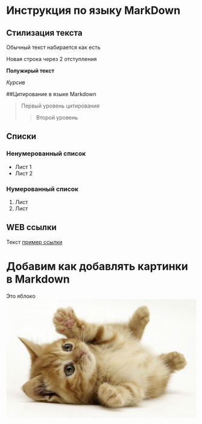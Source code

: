 # Инструкция по языку MarkDown

## Стилизация текста
Обычный текст набирается как есть

Новая строка через 2 отступления

**Полужирый текст**

*Курсив*

##Цитирование в языке Markdown
> Первый уровень цитирования
>> Второй уровень

## Cписки
### Ненумерованный список
* Лист 1
* Лист 2

### Нумерованный список
1. Лист
2. Лист

## WEB ссылки
Текст [пример ссылки](http.example.com "всплывающая подсказка")

# Добавим как добавлять картинки в Markdown
Это яблоко
![CAT](cat.jpg)

